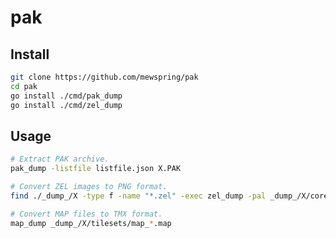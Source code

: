 # pak

## Install

```bash
git clone https://github.com/mewspring/pak
cd pak
go install ./cmd/pak_dump
go install ./cmd/zel_dump
```

## Usage

```bash
# Extract PAK archive.
pak_dump -listfile listfile.json X.PAK
```

```bash
# Convert ZEL images to PNG format.
find ./_dump_/X -type f -name "*.zel" -exec zel_dump -pal _dump_/X/core/core.pal {} \;
```

```bash
# Convert MAP files to TMX format.
map_dump _dump_/X/tilesets/map_*.map
```
